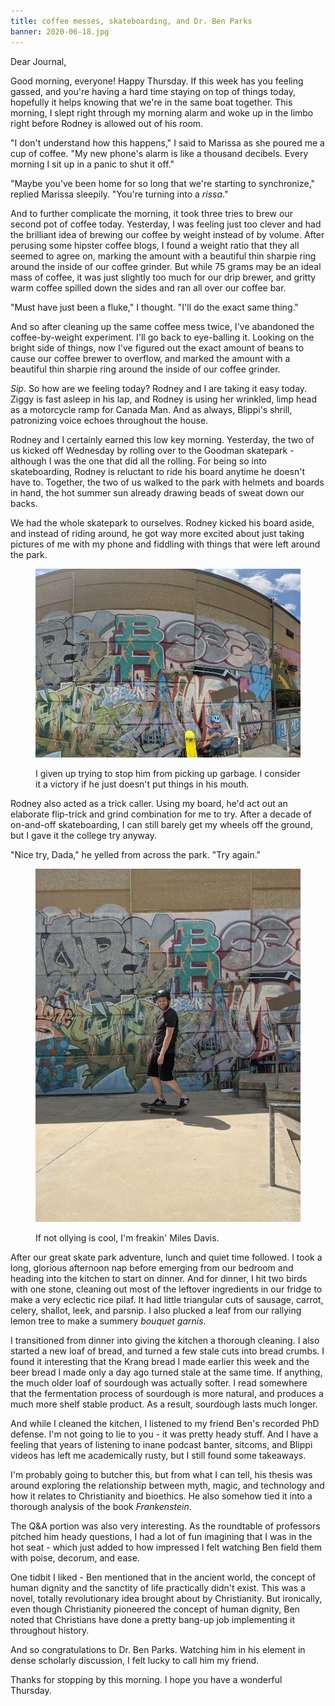 ```yaml
---
title: coffee messes, skateboarding, and Dr. Ben Parks
banner: 2020-06-18.jpg
---
```


Dear Journal,

Good morning, everyone!  Happy Thursday.  If this week has you feeling
gassed, and you're having a hard time staying on top of things today,
hopefully it helps knowing that we're in the same boat together.  This
morning, I slept right through my morning alarm and woke up in the
limbo right before Rodney is allowed out of his room.

"I don't understand how this happens," I said to Marissa as she poured
me a cup of coffee.  "My new phone's alarm is like a thousand
decibels.  Every morning I sit up in a panic to shut it off."

"Maybe you've been home for so long that we're starting to
synchronize," replied Marissa sleepily.  "You're turning into a
_rissa_."

And to further complicate the morning, it took three tries to brew our
second pot of coffee today.  Yesterday, I was feeling just too clever
and had the brilliant idea of brewing our coffee by weight instead of
by volume.  After perusing some hipster coffee blogs, I found a weight
ratio that they all seemed to agree on, marking the amount with a
beautiful thin sharpie ring around the inside of our coffee grinder.
But while 75 grams may be an ideal mass of coffee, it was just
slightly too much for our drip brewer, and gritty warm coffee spilled
down the sides and ran all over our coffee bar.

"Must have just been a fluke," I thought.  "I'll do the exact same
thing."

And so after cleaning up the same coffee mess twice, I've abandoned
the coffee-by-weight experiment.  I'll go back to eye-balling it.
Looking on the bright side of things, now I've figured out the exact
amount of beans to cause our coffee brewer to overflow, and marked the
amount with a beautiful thin sharpie ring around the inside of our
coffee grinder.

_Sip_.  So how are we feeling today?  Rodney and I are taking it easy
today.  Ziggy is fast asleep in his lap, and Rodney is using her
wrinkled, limp head as a motorcycle ramp for Canada Man.  And as
always, Blippi's shrill, patronizing voice echoes throughout the
house.

Rodney and I certainly earned this low key morning.  Yesterday, the
two of us kicked off Wednesday by rolling over to the Goodman
skatepark - although I was the one that did all the rolling.  For
being so into skateboarding, Rodney is reluctant to ride his board
anytime he doesn't have to.  Together, the two of us walked to the
park with helmets and boards in hand, the hot summer sun already
drawing beads of sweat down our backs.

We had the whole skatepark to ourselves.  Rodney kicked his board
aside, and instead of riding around, he got way more excited about
just taking pictures of me with my phone and fiddling with things that
were left around the park.

<figure>
  <a href="/images/skatepark-grafiti.jpg">
    <img alt="skatepark grafiti" src="/images/skatepark-grafiti.jpg"/>
  </a>
  <figcaption>
    <p>I
given up trying to stop him from picking up garbage.  I consider it a
victory if he just doesn't put things in his mouth.</p>
  </figcaption>
</figure>

Rodney also acted as a trick caller.  Using my board, he'd act out an
elaborate flip-trick and grind combination for me to try.  After a
decade of on-and-off skateboarding, I can still barely get my wheels
off the ground, but I gave it the college try anyway.

"Nice try, Dada," he yelled from across the park.  "Try again."

<figure>
  <a href="/images/skateboarding.jpg">
    <img alt="skateboarding" src="/images/skateboarding.jpg"/>
  </a>
  <figcaption>
    <p>If not ollying is cool, I'm freakin' Miles Davis.</p>
  </figcaption>
</figure>

After our great skate park adventure, lunch and quiet time followed.
I took a long, glorious afternoon nap before emerging from our bedroom
and heading into the kitchen to start on dinner.  And for dinner, I
hit two birds with one stone, cleaning out most of the leftover
ingredients in our fridge to make a very eclectic rice pilaf.  It had
little triangular cuts of sausage, carrot, celery, shallot, leek, and
parsnip.  I also plucked a leaf from our rallying lemon tree to make a
summery _bouquet garnis_.

I transitioned from dinner into giving the kitchen a thorough
cleaning.  I also started a new loaf of bread, and turned a few stale
cuts into bread crumbs.  I found it interesting that the Krang bread I
made earlier this week and the beer bread I made only a day ago turned
stale at the same time.  If anything, the much older loaf of sourdough
was actually softer.  I read somewhere that the fermentation process
of sourdough is more natural, and produces a much more shelf stable
product.  As a result, sourdough lasts much longer.

And while I cleaned the kitchen, I listened to my friend Ben's
recorded PhD defense.  I'm not going to lie to you - it was pretty
heady stuff.  And I have a feeling that years of listening to inane
podcast banter, sitcoms, and Blippi videos has left me academically
rusty, but I still found some takeaways.

I'm probably going to butcher this, but from what I can tell, his
thesis was around exploring the relationship between myth, magic, and
technology and how it relates to Christianity and bioethics.  He also
somehow tied it into a thorough analysis of the book _Frankenstein_.

The Q&A portion was also very interesting.  As the roundtable of
professors pitched him heady questions, I had a lot of fun imagining
that I was in the hot seat - which just added to how impressed I felt
watching Ben field them with poise, decorum, and ease.

One tidbit I liked - Ben mentioned that in the ancient world, the
concept of human dignity and the sanctity of life practically didn't
exist.  This was a novel, totally revolutionary idea brought about by
Christianity.  But ironically, even though Christianity pioneered the
concept of human dignity, Ben noted that Christians have done a pretty
bang-up job implementing it throughout history.

And so congratulations to Dr. Ben Parks.  Watching him in his element
in dense scholarly discussion, I felt lucky to call him my friend.

Thanks for stopping by this morning.  I hope you have a wonderful
Thursday.
